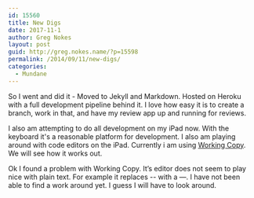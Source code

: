 ```yaml
---
id: 15560
title: New Digs
date: 2017-11-1
author: Greg Nokes
layout: post
guid: http://greg.nokes.name/?p=15598
permalink: /2014/09/11/new-digs/
categories:
  - Mundane
---
```

So I went and did it - Moved to Jekyll and Markdown. Hosted on Heroku with a full development pipeline behind it. I love how easy it is to create a branch, work in that, and have my review app up and running for reviews. 


I also am attempting to do all development on my iPad now. With the keyboard it's a reasonable platform for development. I also am playing around with code editors on the iPad. Currently i am using [Working Copy](http://workingcopyapp.com/). We will see how it works out.

Ok I found a problem with Working Copy. It’s editor does not seem to play nice with plain text. For example it replaces -- with a —. I have not been able to find a work around yet. I guess I will have to look around. 


